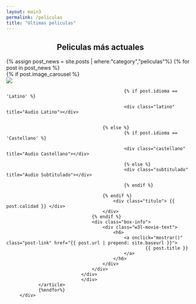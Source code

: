 ```yaml
---
layout: main3
permalink: /peliculas
title: "Ultimas peliculas"
---
```



<main class="home" id="post" role="main" itemprop="mainContentOfPage" itemscope="itemscope" itemtype="http://schema.org/Blog">
     <div cold-md="12" align="center">
        <h2 class="top_h3"> Peliculas más actuales </h2>
    </div>
    <div class="row" style="display:none" id="filtros">
    <p style="color:white; font-size:17px; padding:0px 25px 5px 25px;"> Buscar por categoria:</p>
        <div class="form-group" style="padding: 0px 25px 5px 25px;">  
                    <select name="genero_peliculas" id="genero_peliculas" class="form-control">
                        <option disabled selected value="">Seleccione un genéro</option>
                            <option value="/peliculas/Terror">Terror</option>
                            <option value="/peliculas/Ciencia-Ficcion">Ciencia Ficción</option>
                            <option value="/peliculas/Romance">Romance</option>
                            <option value="/peliculas/Comedia">Comedia</option>
                            <option value="/peliculas/Animado">Animado</option>
                            <option value="/peliculas/Erotico">Erótica</option>
                            <option value="/peliculas/Drama">Drama</option>
                            <option value="/peliculas/Accion">Acción</option>
                    </select>
        </div>     
   </div>
    <div id="grid" class="row flex-grid">
            {% assign post_news = site.posts  | where:"category","peliculas"%}
                {% for post in post_news %}
                    <article class="box-item col-xs-4 col-sm-3 col-md-2 col-lg-1" itemscope="itemscope" itemtype="http://schema.org/BlogPosting" itemprop="blogPost">
                                <div class="box">
                                <div class="box-body">
                                    {% if post.image_carousel %}
                                        <div class="cover">
                                            <a  onclick="mostrar()" href="{{ post.url | prepend: site.baseurl }}">
                                            <img src="https://res.cloudinary.com/imbriitneysam/image/upload/v1537239672/placeholder-min.png" data-url="{{ post.image_carousel }}" class="preload">
                                            </a>
                                        
                                                {% if post.idioma == 'Latino' %}

                                                <div class="latino" title="Audio Latino"></div>


                                        {% else %}
                                                {% if post.idioma == 'Castellano' %}

                                                <div class="castellano" title="Audio Castellano"></div>

                                                {% else %}
                                                <div class="subtitulado" title="Audio Subtitulado"></div>

                                                {% endif %}

										{% endif %}
                                            <div class="titulo"> {{ post.calidad }} </div>
                                        </div>
                                    {% endif %}
                                    <div class="box-info">
                                        <div class="w3l-movie-text">
                                            <h6>
                                                <a onclick="mostrar()" class="post-link" href="{{ post.url | prepend: site.baseurl }}">
                                                        {{ post.title }}
                                                </a>
                                            </h6>
                                        </div>
                                    </div>
                                </div>
                                </div>
                </article>
                {%endfor%}
         </div>





</main>
